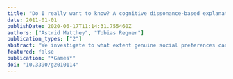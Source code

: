 ```yaml
---
title: "Do I really want to know? A cognitive dissonance-based explanation of other-regarding behavior"
date: 2011-01-01
publishDate: 2020-06-17T11:14:31.755460Z
authors: ["Astrid Matthey", "Tobias Regner"]
publication_types: ["2"]
abstract: "We investigate to what extent genuine social preferences can explain observed other-regarding behavior. In a dictator game variant subjects can choose whether to learn about the consequences of their choice for the receiver. We find that a majority of subjects showing other-regarding behavior when the payoffs of the receiver are known, choose to ignore these consequences if possible. This behavior is inconsistent with preferences about outcomes. Other-regarding behavior may also be explained by avoiding cognitive dissonance as in Konow (2000). Our experiment’s choice data is in line with this approach. In addition, we successfully relate individual behavior to proxies for cognitive dissonance."
featured: false
publication: "*Games*"
doi: "10.3390/g2010114"
---
```


